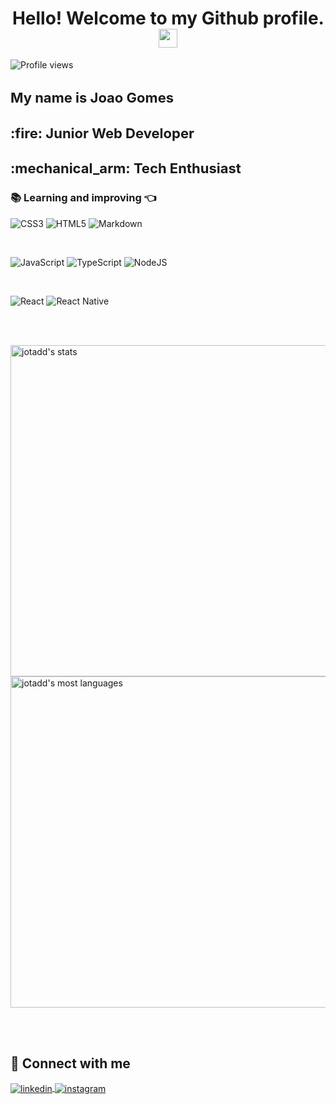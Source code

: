 <h1 align="center">Hello! Welcome to my Github profile. <img src="https://raw.githubusercontent.com/kaueMarques/kaueMarques/master/hi.gif" height="30px"></h1>
<p align="left"> <img src="https://komarev.com/ghpvc/?username=jotadd&color=blue" alt="Profile views" /> </p>

<h2  style="font-size: 22px">My name is Joao Gomes </h2>
<h3  style="font-size: 22px">:fire: Junior Web Developer </h3>
<h3  style="font-size: 22px">:mechanical_arm: Tech Enthusiast </h3>

### 📚 Learning and improving 👈

![CSS3](https://img.shields.io/badge/css3-%231572B6.svg?style=for-the-badge&logo=css3&logoColor=white)
![HTML5](https://img.shields.io/badge/html5-%23E34F26.svg?style=for-the-badge&logo=html5&logoColor=white)
![Markdown](https://img.shields.io/badge/markdown-%23000000.svg?style=for-the-badge&logo=markdown&logoColor=white)

<br>

![JavaScript](https://img.shields.io/badge/javascript-%23323330.svg?style=for-the-badge&logo=javascript&logoColor=%23F7DF1E)
![TypeScript](https://img.shields.io/badge/typescript-%23007ACC.svg?style=for-the-badge&logo=typescript&logoColor=white)
![NodeJS](https://img.shields.io/badge/node.js-6DA55F?style=for-the-badge&logo=node.js&logoColor=white)

<br>

![React](https://img.shields.io/badge/react-%2320232a.svg?style=for-the-badge&logo=react&logoColor=%2361DAFB)
![React Native](https://img.shields.io/badge/react_native-%2320232a.svg?style=for-the-badge&logo=react&logoColor=%2361DAFB)

<br><br>

<p align="left">
<img width="530em" src="https://github-readme-stats.vercel.app/api?username=jotadd&show_icons=true&theme=react" alt="jotadd's stats"/>
<img width="530em" src="https://github-readme-stats.vercel.app/api/top-langs/?username=jotadd&layout=compact&theme=react" alt="jotadd's most languages"/>
</p>

<br><br>

## 🤝 Connect with me

<a href="https://linkedin.com/in/jotadd" target="_blank">
  <img align="center" src="https://img.shields.io/badge/-JotaDD-05122A?style=flat&logo=linkedin" alt="linkedin"/>
</a>

<a href="https://instagram.com/jotadd" target="_blank">
 <img align="center" src="https://img.shields.io/badge/-JotaDD-05122A?style=flat&logo=instagram" alt="instagram"/>
</a>
</p>
